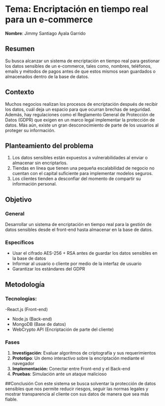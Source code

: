 # Tema: Encriptación en tiempo real para un e-commerce
**Nombre**: Jimmy Santiago Ayala Garrido

## Resumen 
Su busca alcanzar un sistema de encriptación en tiempo real para gestionar los datos sensibles de un e-commerce, tales como, nombres, teléfonos, emails y métodos de pagos antes de que estos mismos sean guardados o almacenados dentro de la base de datos.

## Contexto
Muchos negocios realizan los procesos de encriptación después de recibir los datos, cuál deja un espacio para que ocurran brechas de seguridad. Además, hay regulaciones como el Reglamento General de Protección de Datos (GDPR) que exigen en un marco legal implementar la protección de datos. Más aún, existe un gran desconocimiento de parte de los usuarios al proteger su información.

## Planteamiento del problema 
1. Los datos sensibles están expuestos a vulnerabilidades al enviar o almacenar sin encriptarlos.
2. Tiendas en línea que tienen una pequeña escalabilidad de negocio no cuentan con el capital suficiente para implementar modelos seguros.
3. Los clientes tienden a desconfiar del momento de compartir su información personal.

## Objetivo 
### General
Desarrollar un sistema de encriptación en tiempo real para la gestión de datos sensibles desde el front-end hasta almacenar en la base de datos.

### Específicos
- Usar el cifrado AES-256 + RSA antes de guardar los datos sensibles en la base de datos
- Informar al usuario o cliente por medio de la interfaz de usuario
- Garantizar los estándares del GDPR

## Metodología

### Tecnologías:
-React.js (Front-end)
- Node.js (Back-end)
- MongoDB (Base de datos)
- WebCrypto API (Encriptación de parte del cliente)

### Fases
1. **Investigación**: Evaluar algoritmos de criptografía y sus requerimientos
2. **Prototipo**: Un demo interactivo sobre la encriptación mediante el navegador
3. **Implementación:** Conectar entre Front-end y el Back-end
4. **Pruebas**: Simulación ante un ataque malicioso

##Conclusión 
Con este sistema se busca solventar la protección de datos sensibles que nos permite reducir riesgos, seguir las normas legales y mostrar transparencia al cliente con sus datos de manera que sea más fiable. 
